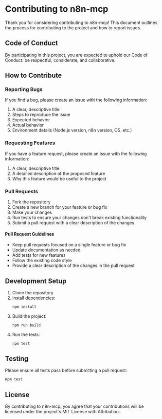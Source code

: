 # Contributing to n8n-mcp

Thank you for considering contributing to n8n-mcp! This document outlines the process for contributing to the project and how to report issues.

## Code of Conduct

By participating in this project, you are expected to uphold our Code of Conduct: be respectful, considerate, and collaborative.

## How to Contribute

### Reporting Bugs

If you find a bug, please create an issue with the following information:

1. A clear, descriptive title
2. Steps to reproduce the issue
3. Expected behavior
4. Actual behavior
5. Environment details (Node.js version, n8n version, OS, etc.)

### Requesting Features

If you have a feature request, please create an issue with the following information:

1. A clear, descriptive title
2. A detailed description of the proposed feature
3. Why this feature would be useful to the project

### Pull Requests

1. Fork the repository
2. Create a new branch for your feature or bug fix
3. Make your changes
4. Run tests to ensure your changes don't break existing functionality
5. Submit a pull request with a clear description of the changes

#### Pull Request Guidelines

- Keep pull requests focused on a single feature or bug fix
- Update documentation as needed
- Add tests for new features
- Follow the existing code style
- Provide a clear description of the changes in the pull request

## Development Setup

1. Clone the repository
2. Install dependencies:
   ```bash
   npm install
   ```
3. Build the project:
   ```bash
   npm run build
   ```
4. Run the tests:
   ```bash
   npm test
   ```

## Testing

Please ensure all tests pass before submitting a pull request:

```bash
npm test
```

## License

By contributing to n8n-mcp, you agree that your contributions will be licensed under the project's MIT License with Attribution.
